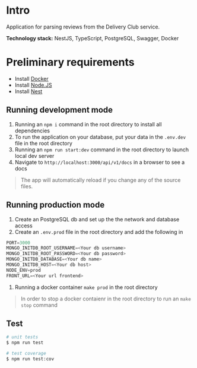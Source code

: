 # Intro

Application for parsing reviews from the Delivery Club service.

**Technology stack:** NestJS, TypeScript, PostgreSQL, Swagger, Docker

# Preliminary requirements
* Install [Docker](https://www.docker.com/)
* Install [Node.JS](https://nestjs.com/)
* Install [Nest](https://nestjs.com/)

## Running development mode
1. Running an ```npm i``` command in the root directory to install all dependencies
2. To run the application on your database, put your data in the  ```.env.dev``` file in the root directory
3. Running an ```npm run start:dev``` command in the root directory to launch local dev server
4. Navigate to `http://localhost:3000/api/v1/docs` in a browser to see a docs

> The app will automatically reload if you change any of the source files.

## Running production mode
1. Create an PostgreSQL db and set up the the network and database access
2. Create an ```.env.prod``` file in the root directory and add the following in
````javascript
PORT=3000
MONGO_INITDB_ROOT_USERNAME=<Your db username>
MONGO_INITDB_ROOT_PASSWORD=<Your db password>
MONGO_INITDB_DATABASE=<Your db name>
MONGO_INITDB_HOST=<Your db host>
NODE_ENV=prod
FRONT_URL=<Your url frontend>
````
1. Running a docker container ```make prod``` in the root directory

> In order to stop a docker contaienr in the root directory to run an ```make stop``` command

## Test

```bash
# unit tests
$ npm run test

# test coverage
$ npm run test:cov
```
